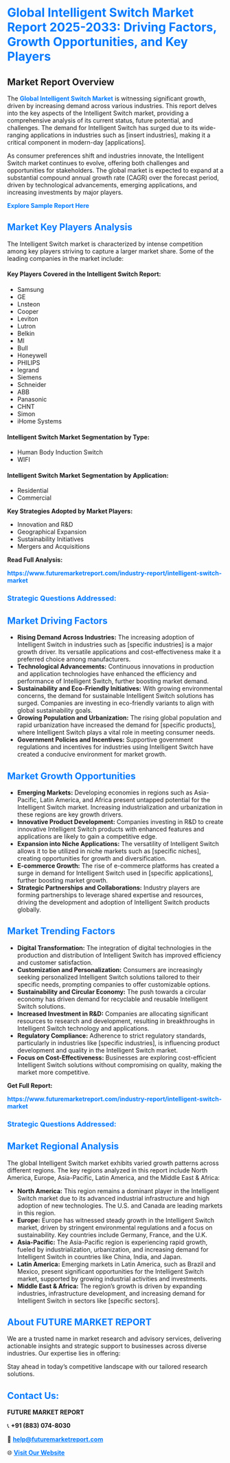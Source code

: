 <h1 style="color: #007BFF;">Global Intelligent Switch Market Report 2025-2033: Driving Factors, Growth Opportunities, and Key Players</h1>

<section id="overview">
<h2>Market Report Overview</h2>
<p>The <a href="https://www.futuremarketreport.com/industry-report/intelligent-switch-market" style="color: #007BFF; text-decoration: none;"><strong>Global Intelligent Switch Market</strong></a> is witnessing significant growth, driven by increasing demand across various industries. This report delves into the key aspects of the Intelligent Switch market, providing a comprehensive analysis of its current status, future potential, and challenges. The demand for Intelligent Switch has surged due to its wide-ranging applications in industries such as [insert industries], making it a critical component in modern-day [applications].</p>
<p>As consumer preferences shift and industries innovate, the Intelligent Switch market continues to evolve, offering both challenges and opportunities for stakeholders. The global market is expected to expand at a substantial compound annual growth rate (CAGR) over the forecast period, driven by technological advancements, emerging applications, and increasing investments by major players.</p>
</section>

<section id="overview">
<p><a href="https://www.futuremarketreport.com/request-sample/reportId=62819" style="color: #007BFF; text-decoration: none;"><strong>Explore Sample Report Here</strong></a></p>
</section>

<section id="key-players">
<h2 style="color: #007BFF;">Market Key Players Analysis</h2>
<p>The Intelligent Switch market is characterized by intense competition among key players striving to capture a larger market share. Some of the leading companies in the market include:</p>
<h4>Key Players Covered in the Intelligent Switch Report:</h4>
<ul><li>Samsung</li><li>GE</li><li>Lnsteon</li><li>Cooper</li><li>Leviton</li><li>Lutron</li><li>Belkin</li><li>MI</li><li>Bull</li><li>Honeywell</li><li>PHILIPS</li><li>legrand</li><li>Siemens</li><li>Schneider</li><li>ABB</li><li>Panasonic</li><li>CHNT</li><li>Simon</li><li>iHome Systems</li></ul>
<h4>Intelligent Switch Market Segmentation by Type:</h4>
<ul><li>Human Body Induction Switch</li><li>WIFI</li></ul>

<h4>Intelligent Switch Market Segmentation by Application:</h4>
<ul><li>Residential</li><li>Commercial</li></ul>
<p><strong>Key Strategies Adopted by Market Players:</strong></p>
<ul>
<li>Innovation and R&D</li>
<li>Geographical Expansion</li>
<li>Sustainability Initiatives</li>
<li>Mergers and Acquisitions</li>
</ul>
</section>

<section>
<p><strong>Read Full Analysis: </strong></p><a href="https://www.futuremarketreport.com/industry-report/intelligent-switch-market" style="color: #007BFF; text-decoration: none;"><strong>https://www.futuremarketreport.com/industry-report/intelligent-switch-market</strong></a>
<h3 style="color: #007BFF;">Strategic Questions Addressed:</h3>
</section>

<section id="driving-factors">
<h2 style="color: #007BFF;">Market Driving Factors</h2>
<ul>
<li><strong>Rising Demand Across Industries:</strong> The increasing adoption of Intelligent Switch in industries such as [specific industries] is a major growth driver. Its versatile applications and cost-effectiveness make it a preferred choice among manufacturers.</li>
<li><strong>Technological Advancements:</strong> Continuous innovations in production and application technologies have enhanced the efficiency and performance of Intelligent Switch, further boosting market demand.</li>
<li><strong>Sustainability and Eco-Friendly Initiatives:</strong> With growing environmental concerns, the demand for sustainable Intelligent Switch solutions has surged. Companies are investing in eco-friendly variants to align with global sustainability goals.</li>
<li><strong>Growing Population and Urbanization:</strong> The rising global population and rapid urbanization have increased the demand for [specific products], where Intelligent Switch plays a vital role in meeting consumer needs.</li>
<li><strong>Government Policies and Incentives:</strong> Supportive government regulations and incentives for industries using Intelligent Switch have created a conducive environment for market growth.</li>
</ul>
</section>

<section id="growth-opportunities">
<h2 style="color: #007BFF;">Market Growth Opportunities</h2>
<ul>
<li><strong>Emerging Markets:</strong> Developing economies in regions such as Asia-Pacific, Latin America, and Africa present untapped potential for the Intelligent Switch market. Increasing industrialization and urbanization in these regions are key growth drivers.</li>
<li><strong>Innovative Product Development:</strong> Companies investing in R&D to create innovative Intelligent Switch products with enhanced features and applications are likely to gain a competitive edge.</li>
<li><strong>Expansion into Niche Applications:</strong> The versatility of Intelligent Switch allows it to be utilized in niche markets such as [specific niches], creating opportunities for growth and diversification.</li>
<li><strong>E-commerce Growth:</strong> The rise of e-commerce platforms has created a surge in demand for Intelligent Switch used in [specific applications], further boosting market growth.</li>
<li><strong>Strategic Partnerships and Collaborations:</strong> Industry players are forming partnerships to leverage shared expertise and resources, driving the development and adoption of Intelligent Switch products globally.</li>
</ul>
</section>

<section id="trending-factors">
<h2 style="color: #007BFF;">Market Trending Factors</h2>
<ul>
<li><strong>Digital Transformation:</strong> The integration of digital technologies in the production and distribution of Intelligent Switch has improved efficiency and customer satisfaction.</li>
<li><strong>Customization and Personalization:</strong> Consumers are increasingly seeking personalized Intelligent Switch solutions tailored to their specific needs, prompting companies to offer customizable options.</li>
<li><strong>Sustainability and Circular Economy:</strong> The push towards a circular economy has driven demand for recyclable and reusable Intelligent Switch solutions.</li>
<li><strong>Increased Investment in R&D:</strong> Companies are allocating significant resources to research and development, resulting in breakthroughs in Intelligent Switch technology and applications.</li>
<li><strong>Regulatory Compliance:</strong> Adherence to strict regulatory standards, particularly in industries like [specific industries], is influencing product development and quality in the Intelligent Switch market.</li>
<li><strong>Focus on Cost-Effectiveness:</strong> Businesses are exploring cost-efficient Intelligent Switch solutions without compromising on quality, making the market more competitive.</li>
</ul>
</section>

<section>
<p><strong>Get Full Report: </strong></p><a href="https://www.futuremarketreport.com/industry-report/intelligent-switch-market" style="color: #007BFF; text-decoration: none;"><strong>https://www.futuremarketreport.com/industry-report/intelligent-switch-market</strong></a>
<h3 style="color: #007BFF;">Strategic Questions Addressed:</h3>
</section>


<section id="regional-analysis">
<h2 style="color: #007BFF;">Market Regional Analysis</h2>
<p>The global Intelligent Switch market exhibits varied growth patterns across different regions. The key regions analyzed in this report include North America, Europe, Asia-Pacific, Latin America, and the Middle East & Africa:</p>
<ul>
<li><strong>North America:</strong> This region remains a dominant player in the Intelligent Switch market due to its advanced industrial infrastructure and high adoption of new technologies. The U.S. and Canada are leading markets in this region.</li>
<li><strong>Europe:</strong> Europe has witnessed steady growth in the Intelligent Switch market, driven by stringent environmental regulations and a focus on sustainability. Key countries include Germany, France, and the U.K.</li>
<li><strong>Asia-Pacific:</strong> The Asia-Pacific region is experiencing rapid growth, fueled by industrialization, urbanization, and increasing demand for Intelligent Switch in countries like China, India, and Japan.</li>
<li><strong>Latin America:</strong> Emerging markets in Latin America, such as Brazil and Mexico, present significant opportunities for the Intelligent Switch market, supported by growing industrial activities and investments.</li>
<li><strong>Middle East & Africa:</strong> The region’s growth is driven by expanding industries, infrastructure development, and increasing demand for Intelligent Switch in sectors like [specific sectors].</li>
</ul>
</section>

<footer>
<h2 style="color: #007BFF;">About FUTURE MARKET REPORT</h2>
<p>We are a trusted name in market research and advisory services, delivering actionable insights and strategic support to businesses across diverse industries. Our expertise lies in offering:</p>

<p>Stay ahead in today’s competitive landscape with our tailored research solutions.</p>

<h2 style="color: #007BFF;">Contact Us:</h2>
<p><strong>FUTURE MARKET REPORT</strong></p>
<p>📞 <strong>+91 (883) 074-8030</strong></p>
<p>📧 <strong><a href="mailto:help@futuremarketreport.com" style="color: #007BFF;">help@futuremarketreport.com</a></strong></p>
<p>🌐 <strong><a href="https://www.futuremarketreport.com/" style="color: #007BFF;">Visit Our Website</a></strong></p>
</footer>